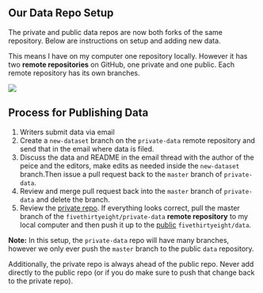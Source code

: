 ## Our Data Repo Setup

The private and public data repos are now both forks of the same repository. Below are instructions on setup and adding new data.

This means I have on my computer one repository locally. However it has two **remote repositories** on GitHub, one private and one public. Each remote repository has its own branches.

![](images/datarepodiagram.jpg)

## Process for Publishing Data

1. Writers submit data via email
2. Create a `new-dataset` branch on the `private-data` remote repository and send that in the email where data is filed.
3. Discuss the data and README in the email thread with the author of the peice and the editors, make edits as needed inside the `new-dataset` branch.Then issue a pull request back to the `master` branch of `private-data`.
4. Review and merge pull request back into the `master` branch of `private-data` and delete the branch.
5. Review the [private repo](https://github.com/fivethirtyeight/private-data). If everything looks correct, pull the master branch of the `fivethirtyeight/private-data` **remote repository** to my local computer and then push it up to the [public](https://github.com/fivethirtyeight/data) `fivethirtyeight/data`.
		
**Note:** In this setup, the `private-data` repo will have many branches, however we only ever push the `master` branch to the public `data` repository.

Additionally, the private repo is always ahead of the public repo. Never add directly to the public repo (or if you do make sure to push that change back to the private repo).

